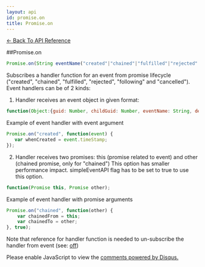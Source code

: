 ```yaml
---
layout: api
id: promise.on
title: Promise.on
---
```



[← Back To API Reference](/docs/api-reference.html)
<div class="api-code-section"><markdown>
##Promise.on

```js
Promise.on(String eventName("created"|"chained"|"fulfilled"|"rejected"|"following"|"cancelled"), Function handler, [Boolean simpleEventAPI]) -> undefined
```
Subscribes a handler function for an event from promise lifecycle ("created", "chained", "fulfilled", "rejected", "following" and "cancelled").
Event handlers can be of 2 kinds:
1) Handler receives an event object in given format:
```js
function(Object:{guid: Number, childGuid: Number, eventName: String, detail: any, timeStamp: Date, stack: Trace}) -> undefined;
```
Example of event handler with event argument
```js
Promise.on("created", function(event) {
   var whenCreated = event.timeStamp;
});
```
2) Handler receives two promises: this (promise related to event) and other (chained promise, only for "chained")
   This option has smaller performance impact. simpleEventAPI flag has to be set to true to use this option.
```js
function(Promise this, Promise other);
```
Example of event handler with promise arguments
```js
Promise.on("chained", function(other) {
    var chainedFrom = this;
    var chainedTo = other;
}, true);
```
Note that reference for handler function is needed to un-subscribe the handler from event (see: [off](promise.off.html))
</markdown></div>

<div id="disqus_thread"></div>
<script type="text/javascript">
    var disqus_title = "Promise.onPossiblyUnhandledRejection";
    var disqus_shortname = "bluebirdjs";
    var disqus_identifier = "disqus-id-promise.onpossiblyunhandledrejection";

    (function() {
        var dsq = document.createElement("script"); dsq.type = "text/javascript"; dsq.async = true;
        dsq.src = "//" + disqus_shortname + ".disqus.com/embed.js";
        (document.getElementsByTagName("head")[0] || document.getElementsByTagName("body")[0]).appendChild(dsq);
    })();
</script>
<noscript>Please enable JavaScript to view the <a href="https://disqus.com/?ref_noscript" rel="nofollow">comments powered by Disqus.</a></noscript>
